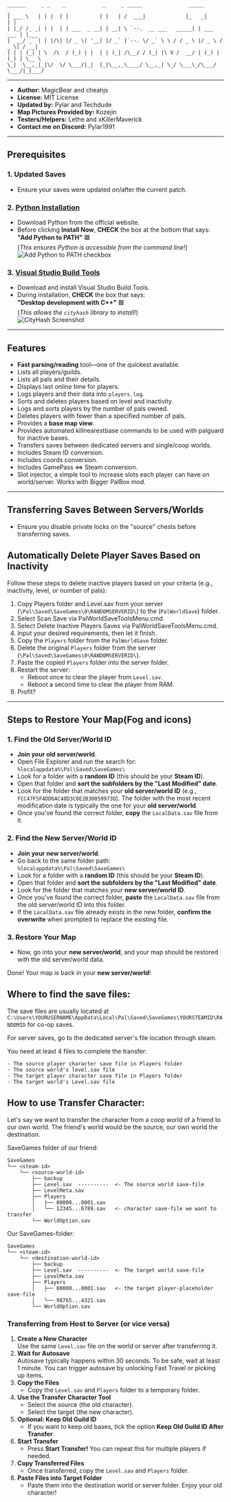 ```
______     _ _    _            _     _ _____               _____           _     
| ___ \   | | |  | |          | |   | /  ___|             |_   _|         | |    
| |_/ /_ _| | |  | | ___  _ __| | __| \ `--.  __ ___   _____| | ___   ___ | |___ 
|  __/ _` | | |/\| |/ _ \| '__| |/ _` |`--. \/ _` \ \ / / _ \ |/ _ \ / _ \| / __|
| | | (_| | \  /\  / (_) | |  | | (_| /\__/ / (_| |\ V /  __/ | (_) | (_) | \__ \
\_|  \__,_|_|\/  \/ \___/|_|  |_|\__,_\____/ \__,_| \_/ \___\_/\___/ \___/|_|___/
```
---

- **Author:** MagicBear and cheahjs  
- **License:** MIT License  
- **Updated by:** Pylar and Techdude  
- **Map Pictures Provided by:** Kozejin  
- **Testers/Helpers:** Lethe and xKillerMaverick  
- **Contact me on Discord:** Pylar1991

---

## Prerequisites

### 1. **Updated Saves**
- Ensure your saves were updated on/after the current patch.

### 2. **[Python Installation](https://www.python.org/downloads)**
- Download Python from the official website.  
- Before clicking **Install Now**, **CHECK** the box at the bottom that says:  
  **"Add Python to PATH"** 🟩  
  (*This ensures Python is accessible from the command line!*)  
  ![Add Python to PATH checkbox](https://i.imgur.com/SCJEkdJ.png)

### 3. **[Visual Studio Build Tools](https://visualstudio.microsoft.com/visual-cpp-build-tools/)**
- Download and install Visual Studio Build Tools.  
- During installation, **CHECK** the box that says:  
  **"Desktop development with C++"** 🟩  
  (*This allows the `cityhash` library to install!*)  
  ![CityHash Screenshot](https://i.imgur.com/RZGZ9So.png)

---

## Features

- **Fast parsing/reading** tool—one of the quickest available.  
- Lists all players/guilds.  
- Lists all pals and their details.  
- Displays last online time for players.  
- Logs players and their data into `players.log`.  
- Sorts and deletes players based on level and inactivity.  
- Logs and sorts players by the number of pals owned.  
- Deletes players with fewer than a specified number of pals.   
- Provides a **base map view**.
- Provides automated killnearestbase commands to be used with palguard for inactive bases.
- Transfers saves between dedicated servers and single/coop worlds.  
- Includes Steam ID conversion.
- Includes coords conversion.  
- Includes GamePass ⇔ Steam conversion.
- Slot injector, a simple tool to increase slots each player can have on world/server. Works with Bigger PalBox mod.

---

## Transferring Saves Between Servers/Worlds

- Ensure you disable private locks on the "source" chests before transferring saves.

## Automatically Delete Player Saves Based on Inactivity

Follow these steps to delete inactive players based on your criteria (e.g., inactivity, level, or number of pals):

1. Copy Players folder and Level.sav from your server (`\Pal\Saved\SaveGames\0\RANDOMSERVERID\`) to the (`PalWorldSave`) folder. 
2. Select Scan Save via PalWorldSaveToolsMenu.cmd.
3. Select Delete Inactive Players Saves via PalWorldSaveToolsMenu.cmd.
4. Input your desired requirements, then let it finish.  
5. Copy the `Players` folder from the `PalWorldSave` folder.  
6. Delete the original `Players` folder from the server (`\Pal\Saved\SaveGames\0\RANDOMSERVERID\`).  
7. Paste the copied `Players` folder into the server folder.  
8. Restart the server:  
   - Reboot once to clear the player from `Level.sav`.  
   - Reboot a second time to clear the player from RAM.  
9. Profit?  

---

## Steps to Restore Your Map(Fog and icons)

### 1. Find the Old Server/World ID
- **Join your old server/world**.
- Open File Explorer and run the search for:  
  `%localappdata%\Pal\Saved\SaveGames\`
- Look for a folder with a **random ID** (this should be your **Steam ID**).
- Open that folder and **sort the subfolders by the "Last Modified" date**.
- Look for the folder that matches your **old server/world ID** (e.g., `FCC47F5F4DD6AC48D3C0E2B30059973D`). The folder with the most recent modification date is typically the one for your **old server/world**.
- Once you've found the correct folder, **copy** the `LocalData.sav` file from it.

### 2. Find the New Server/World ID
- **Join your new server/world**.
- Go back to the same folder path:  
  `%localappdata%\Pal\Saved\SaveGames\`
- Look for a folder with a **random ID** (this should be your **Steam ID**).
- Open that folder and **sort the subfolders by the "Last Modified" date**.
- Look for the folder that matches your **new server/world ID**.
- Once you've found the correct folder, **paste** the `LocalData.sav` file from the old server/world ID into this folder.
- If the `LocalData.sav` file already exists in the new folder, **confirm the overwrite** when prompted to replace the existing file.

### 3. Restore Your Map
- Now, go into your **new server/world**, and your map should be restored with the old server/world data.

Done! Your map is back in your **new server/world**!

## Where to find the save files:

The save files are usually located at
`C:\Users\YOURUSERNAME\AppData\Local\Pal\Saved\SaveGames\YOURSTEAMID\RANDOMID`
for co-op saves.

For server saves, go to the dedicated server's file location through steam.

You need at least 4 files to complete the transfer:
```
- The source player character save file in Players folder
- The source world's level.sav file
- The target player character save file in Players folder
- The target world's Level.sav file
```

## How to use Transfer Character:

Let's say we want to transfer the character from a coop world of a friend to our own world.
The friend's world would be the source, our own world the destination.

SaveGames folder of our friend:
```
SaveGames
└── <steam-id>
    └── <source-world-id>
        ├── backup
        ├── Level.sav  ----------  <- The source world save-file
        ├── LevelMeta.sav
        ├── Players
        │   ├── 00000...0001.sav
        │   └── 12345...6789.sav   <- character save-file we want to transfer
        └── WorldOption.sav
```
Our SaveGames-folder:
```
SaveGames
└── <steam-id>
    └── <destination-world-id>
        ├── backup
        ├── Level.sav  ----------  <- The target world save-file
        ├── LevelMeta.sav
        ├── Players
        │   ├── 00000...0001.sav   <- the target player-placeholder save-file
        │   └── 98765...4321.sav
        └── WorldOption.sav
```

### Transferring from Host to Server (or vice versa)

1. **Create a New Character**  
   Use the same `Level.sav` file on the world or server after transferring it.
2. **Wait for Autosave**  
   Autosave typically happens within 30 seconds. To be safe, wait at least 1 minute. You can trigger autosave by unlocking Fast Travel or picking up items.
3. **Copy the Files**  
   - Copy the `Level.sav` and `Players` folder to a temporary folder.
4. **Use the Transfer Character Tool**  
   - Select the source (the old character).
   - Select the target (the new character).   
5. **Optional: Keep Old Guild ID**  
   - If you want to keep old bases, tick the option **Keep Old Guild ID After Transfer**.
6. **Start Transfer**  
   - Press **Start Transfer!** You can repeat this for multiple players if needed.
7. **Copy Transferred Files**  
   - Once transferred, copy the `Level.sav` and `Players` folder.
8. **Paste Files into Target Folder**  
   - Paste them into the destination world or server folder.
Enjoy your old character!
